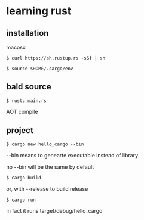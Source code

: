 # learning rust

## installation

macosx

```
$ curl https://sh.rustup.rs -sSf | sh
```

```
$ source $HOME/.cargo/env
```

## bald source

```
$ rustc main.rs
```

AOT compile

## project

```
$ cargo new hello_cargo --bin
```

--bin means to genearte executable instead of library

no --bin will be the same by default

```
$ cargo build
```

or, with --release to build release

```
$ cargo run
```

in fact it runs target/debug/hello\_cargo


